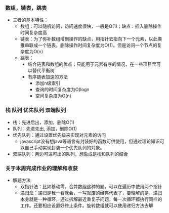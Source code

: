 ### 数组，链表，跳表

* 三者的基本特性：
    * 数组：可以随机访问，访问速度很快，一般是O(1)；缺点：插入删除操作时间复杂度高
    * 链表：为了弥补数组增删操作的缺点，用指针去指向下一个元素，以此类推串联成一个链表。删除操作时间复杂度为O(1)。但是访问一个节点的复杂度为O(n）
    * 跳表：
        * 结合链表和数组的优点；只能用于元素有序的情况，在一些项目里可以替代平衡树
        * 有序链表加速的方法
            * 添加n级索引
            * 查询的时间复杂度为O(logn
            * 空间复杂度为O(n)

### 栈 队列 优先队列 双端队列

* 栈：先进后出，添加，删除O(1)
* 队列：先进先出, 添加，删除O(1)
* 优先队列：通过设置优先级来实现对元素的访问
    * javascript没有想java等语言有封装好的函数可供使用，但通过理论知识可以自己手动实现封装一个优先队列的对象。
* 双端队列：两边可进可出的队列，想象成是栈和队列的结合
###   关于本周完成作业的理解和收获

* 解题方法
    * 双指针法：比如移动零，合并数组这种的题，可以在遍历中使用两个指针
    * 递归法：递归是我一看就会，一写就废的经典代表了，要理解的是，递归本身就是一种循环，通过拆解最近重复子问题，每一次循环都执行同样的工作。还要相应设置好终止条件。旋转数组就可以使用递归方法去解